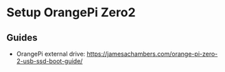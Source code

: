 # Setup OrangePi Zero2

## Guides

- OrangePi external drive: <https://jamesachambers.com/orange-pi-zero-2-usb-ssd-boot-guide/>
